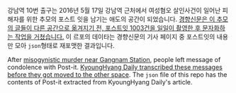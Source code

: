 강남역 10번 출구는 2016년 5월 17일 강남역 근처에서 여성혐오 살인사건이 일어난 피해자를 위한 추모의 포스트 잇을 남기는 애도의 공간이 되었습니다. [경향신문은 이 추모의 글들이 다른 공간으로 옮겨지기 전, 포스트잇 1003건을 일일이 촬영한 후 문자화하는 작업을 거쳤습니다.](http://news.khan.co.kr/kh_news/khan_art_view.html?artid=201605231716001) 이 르포의 데이타는 경향신문의 기사 페이지 중 포스트잇의 내용만 모아 `json`형태로 재포맷한 결과입니다. 



After [misogynistic murder near Gangnam Station](http://koreajoongangdaily.joins.com/news/article/article.aspx?aid=3018936&cloc=joongangdaily%7Chome%7Ctop), people left message of condolence with Post-it. [KyoungHyang Daily transcribed these messages before they got moved to the other space](http://news.khan.co.kr/kh_news/khan_art_view.html?artid=201605231716001). The `json` file of this repo has the contents of Post-it extracted from KyoungHyang Daily's article. 